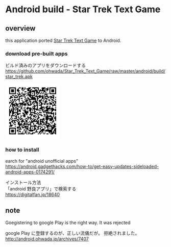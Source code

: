 # Android build - Star Trek Text Game

## overview
this application ported [Star Trek Text Game](https://en.wikipedia.org/wiki/Star_Trek_(text_game)) to Android.

### download pre-built apps
ビルド済みのアプリをダウンロードする <br />
https://github.com/ohwada/Star_Trek_Text_Game/raw/master/android/build/star_trek.apk <br />

<img src="https://github.com/ohwada/Star_Trek_Text_Game/blob/master/android/docs/qr_apk.png" />

### how to install <br />
earch for "android unofficial apps" <br />
https://android.gadgethacks.com/how-to/get-easy-updates-sideloaded-android-apps-0174291/

インストール方法 <br />
「android 野良アプリ」で検索する <br />
https://digitalfan.jp/18640 <br />

## note <br />
Goegistering to google Play is the right way.
It was rejected <br />

google Play に登録するのが、正しい流儀だが。 拒絶されました。 <br />http://android.ohwada.jp/archives/7407
